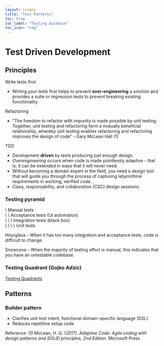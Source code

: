 ```yaml
---
layout: single
title: "Test Patterns"
toc: true
toc_label: "Testing Guidance"
toc_icon: "cog"
---
```


# Test Driven Development

## Principles

Write tests first
- Writing your tests first helps to prevent **over-engineering** a solution and provides a suite or regression tests to prevent breaking existing functionality.

Refactoring
- "The freedom to refactor with impunity is made possible by unit testing. Together, unit testing and refactoring form a mutually beneficial relationship, whereby unit testing enables refactoring and refactoring improves the design of code" - Gary McLean Hall (1)

TDD
- Development **driven** by tests producing just enough design.
- *Overengineering* occurs when code is made pointlessly adaptive - that is, it can be extended in ways that it will never need.
- Without becoming a domain expert in the field, you need a design tool that will guide you through the process of capturing labyrinthine requirements in working, verified code.
- Class, responsability, and collaboration (CSC) design sessions.

### Testing pyramid

\ Manual tests  
\ \ Acceptance tests (UI automation)  
\ \ \ Integration tests (black box)  
\ \ \ \ Unit tests  

Hourglass - When it has too many integration and acceptance tests, code is difficult to change.

Snowcone - When the majority of testing effort is manual, this indicates that you have an untestable codebase.

### Testing Quadrant (Gojko Adzic)
[Testing Quadrants](https://gojko.net/2013/10/21/lets-break-the-agile-testing-quadrants/)

## Patterns

### Builder pattern

- Clarifies unit test intent, functional domain-specific language (DSL) 
- Reduces repetitive setup code


Reference:
(1) McLean, H. G. (2017). *Adaptive Code: Agile coding with design patterns and SOLID principles, 2nd Edition*. Microsoft Press


